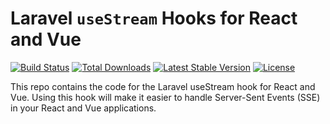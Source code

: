 # Laravel `useStream` Hooks for React and Vue

<p align="left">
<a href="https://github.com/laravel/stream/actions/workflows/tests.yml"><img src="https://github.com/laravel/stream/actions/workflows/tests.yml/badge.svg" alt="Build Status"></a>
<a href="https://www.npmjs.com/package/laravel-use-stream"><img src="https://img.shields.io/npm/dt/laravel-use-stream" alt="Total Downloads"></a>
<a href="https://www.npmjs.com/package/laravel-use-stream"><img src="https://img.shields.io/npm/v/laravel-use-stream" alt="Latest Stable Version"></a>
<a href="https://www.npmjs.com/package/laravel-use-stream"><img src="https://img.shields.io/npm/l/laravel-use-stream" alt="License"></a>
</p>

This repo contains the code for the Laravel useStream hook for React and Vue. Using this hook will make it easier to handle Server-Sent Events (SSE) in your React and Vue applications.
